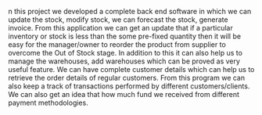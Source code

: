 n this project we developed a complete back end software in which we can update the stock, modify stock, we can forecast the stock, generate invoice.
From this application we can get an update that if a particular inventory or stock is less than the some pre-fixed quantity then it will be easy for the manager/owner to reorder the product from supplier to overcome the Out of Stock stage.
In addition to this it can also help us to manage the warehouses, add warehouses which can be proved as very useful feature.
We can have complete customer details which can help us to retrieve the
order details of regular customers.
From this program we can also keep a track of transactions performed by
different customers/clients. We can also get an idea that how much fund we received from different payment methodologies.
